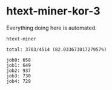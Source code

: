 # htext-miner-kor-3

Everything doing here is automated.

```
htext-miner

total: 3703/4514 (82.03367301727957%)

job0: 658
job1: 649
job2: 937
job3: 730
job4: 729
```